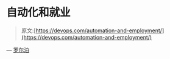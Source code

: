 # 自动化和就业

> 原文:[https://devops.com/automation-and-employment/](https://devops.com/automation-and-employment/)

— [罗尔泊](https://devops.com/author/breselman/)